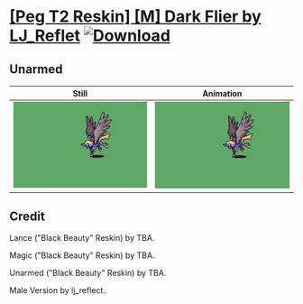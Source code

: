 # [\[Peg T2 Reskin\] \[M\] Dark Flier by LJ_Reflet](./) [![Download](https://img.shields.io/badge/Download--red?style=social&logo=github)](https://minhaskamal.github.io/DownGit/#/home?url=https://github.com/Klokinator/FE-Repo/tree/main/Battle%20Animations%2FMounted%20-%20Pegs%2C%20Wyverns%2C%20Griffons%2F%5BPeg%20T2%20Reskin%5D%20%5BM%5D%20Dark%20Flier%20by%20LJ_Reflet%2F8.%20Unarmed)

## Unarmed

| Still | Animation |
| :---: | :-------: |
| ![Unarmed still](./Unarmed_000.png) | ![Unarmed](./Unarmed.gif) |

## Credit

Lance ("Black Beauty" Reskin) by TBA.

Magic ("Black Beauty" Reskin) by TBA.

Unarmed ("Black Beauty" Reskin) by TBA.

Male Version by lj_reflect.
